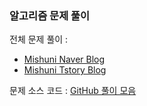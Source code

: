 ### 알고리즘 문제 풀이

전체 문제 풀이 : 
* [Mishuni Naver Blog](https://blog.naver.com/altjs543)
* [Mishuni Tstory Blog](https://mishuni.tistory.com/)

문제 소스 코드 : [GitHub 풀이 모음](./Baekjoon/src)


